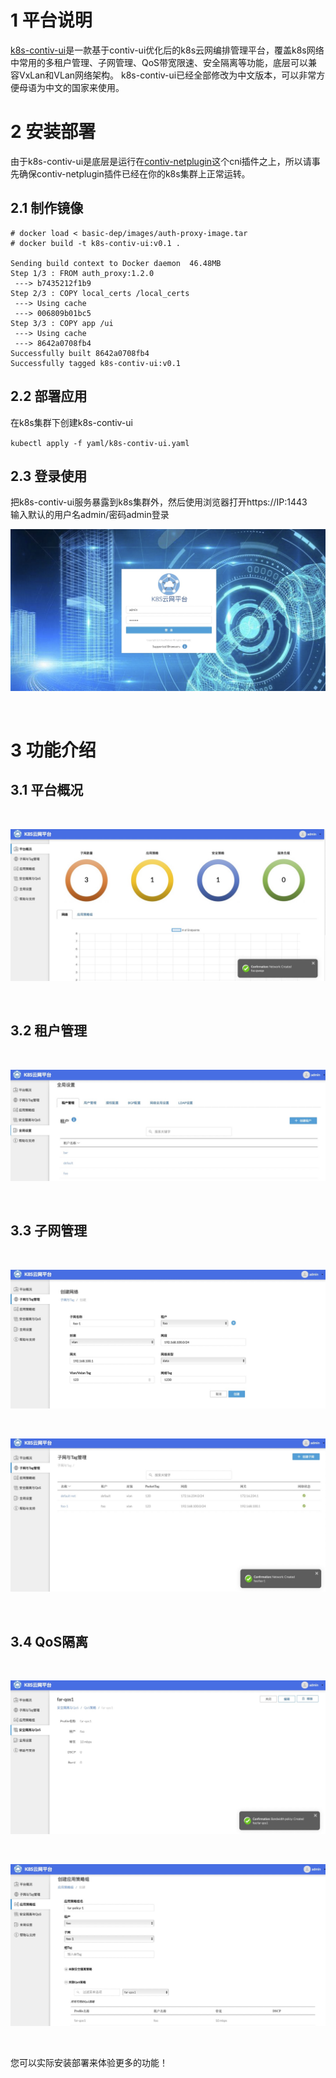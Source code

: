 # 1  平台说明
<a href="https://github.com/cloudnativer/k8s-contiv-ui">k8s-contiv-ui</a>是一款基于contiv-ui优化后的k8s云网编排管理平台，覆盖k8s网络中常用的多租户管理、子网管理、QoS带宽限速、安全隔离等功能，底层可以兼容VxLan和VLan网络架构。
k8s-contiv-ui已经全部修改为中文版本，可以非常方便母语为中文的国家来使用。


# 2  安装部署
由于k8s-contiv-ui是底层是运行在<a href="https://github.com/contiv/netplugin">contiv-netplugin</a>这个cni插件之上，所以请事先确保contiv-netplugin插件已经在你的k8s集群上正常运转。

## 2.1  制作镜像

```
# docker load < basic-dep/images/auth-proxy-image.tar
# docker build -t k8s-contiv-ui:v0.1 . 

Sending build context to Docker daemon  46.48MB
Step 1/3 : FROM auth_proxy:1.2.0
 ---> b7435212f1b9
Step 2/3 : COPY local_certs /local_certs
 ---> Using cache
 ---> 006809b01bc5
Step 3/3 : COPY app /ui
 ---> Using cache
 ---> 8642a0708fb4
Successfully built 8642a0708fb4
Successfully tagged k8s-contiv-ui:v0.1
```

## 2.2  部署应用

在k8s集群下创建k8s-contiv-ui

` kubectl apply -f yaml/k8s-contiv-ui.yaml `

## 2.3  登录使用

把k8s-contiv-ui服务暴露到k8s集群外，然后使用浏览器打开https://IP:1443
<br>
输入默认的用户名admin/密码admin登录
<br>

![k8s-contiv-ui](docs/images/readme-6.jpg)

<br>


# 3  功能介绍

## 3.1  平台概况

<br>

![k8s-contiv-ui](docs/images/readme-7.jpg)

<br>

## 3.2  租户管理

<br>

![k8s-contiv-ui](docs/images/readme-1.jpg)

<br>

## 3.3  子网管理

<br>

![k8s-contiv-ui](docs/images/readme-2.jpg)

<br>

![k8s-contiv-ui](docs/images/readme-3.jpg)

<br>

## 3.4  QoS隔离

<br>

![k8s-contiv-ui](docs/images/readme-4.jpg)

<br>

![k8s-contiv-ui](docs/images/readme-5.jpg)

<br>

您可以实际安装部署来体验更多的功能！


<br>

<br>


